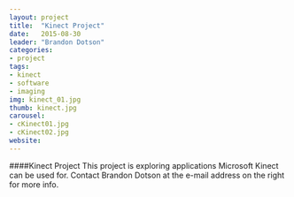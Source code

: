 ```yaml
---
layout: project
title:  "Kinect Project"
date:   2015-08-30
leader: "Brandon Dotson"
categories:
- project
tags:
- kinect
- software
- imaging
img: kinect_01.jpg
thumb: kinect.jpg
carousel:
- cKinect01.jpg
- cKinect02.jpg
website: 
---
```

####Kinect Project
This project is exploring applications Microsoft Kinect can be used for. Contact Brandon Dotson at the e-mail address on the right for more info.
